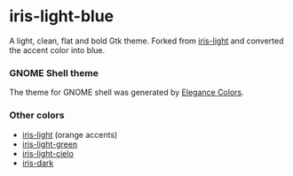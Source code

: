 iris-light-blue
==========

A light, clean, flat and bold Gtk theme. Forked from [iris-light](http://github.com/xyl0n/iris-light) and converted the accent color into blue.

### GNOME Shell theme
The theme for GNOME shell was generated by [Elegance Colors](https://github.com/satya164/elegance-colors).

### Other colors

* [iris-light](http://github.com/xyl0n/iris-light) (orange accents)
* [iris-light-green](https://github.com/chase/iris-light-green)
* [iris-light-cielo](https://github.com/rhoconlinux/iris-light-cielo/)
* [iris-dark](https://github.com/xyl0n/iris)
